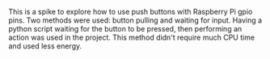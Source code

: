This is a spike to explore how to use push buttons with Raspberry Pi gpio pins.
Two methods were used: button pulling and waiting for input.
Having a python script waiting for the button to be pressed, then performing an action was used in the project.
This method didn't require much CPU time and used less energy.